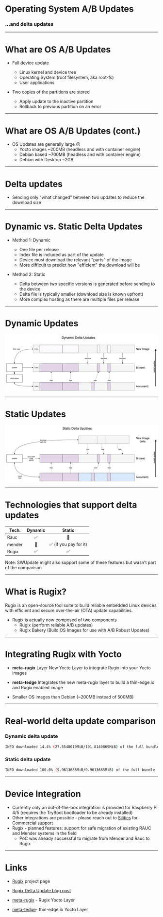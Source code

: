 # Operating System A/B Updates

### ...and delta updates

---

# What are OS A/B Updates

* Full device update
    * Linux kernel and device tree
    * Operating System (root filesystem, aka root-fs)
    * User applications

* Two copies of the partitions are stored
    * Apply update to the inactive partition
    * Rollback to previous partition on an error

---

# What are OS A/B Updates (cont.)

* OS Updates are generally large 😥
    * Yocto images ~200MB (headless and with container engine)
    * Debian based ~700MB (headless and with container engine)
    * Debian with Desktop ~2GB

---

# Delta updates

* Sending only "what changed" between two updates to reduce the download size

---

# Dynamic vs. Static Delta Updates

* Method 1: Dynamic
    * One file per release
    * Index file is included as part of the update
    * Device must download the relevant "parts" of the image
    * More difficult to predict how "efficient" the download will be

* Method 2: Static
    * Delta between two specific versions is generated before sending to the device
    * Delta file is typically smaller (download size is known upfront)
    * More complex hosting as there are multiple files per release

---

# Dynamic Updates

![dynamic-updates](dynamic-updates.drawio.png)

---

# Static Updates

![static-updates](static-updates.drawio.png)

---

# Technologies that support delta updates

|Tech.|Dynamic|Static|
|-----|:-------:|:------:|
|Rauc|✅|🚫|
|mender|🚫|✅ (if you pay for it)|
|Rugix|✅|✅|

Note: SWUpdate might also support some of these features but wasn't part of the comparison

---

# What is Rugix?

Rugix is an open-source tool suite to build reliable embedded Linux devices with efficient and secure over-the-air (OTA) update capabilities.

* Rugix is actually now composed of two components
    * Rugix (perform reliable A/B updates)
    * Rugix Bakery (Build OS Images for use with A/B Robust Updates)

---

# Integrating Rugix with Yocto

* **meta-rugix** Layer New Yocto Layer to integrate Rugix into your Yocto images
* **meta-tedge** Integrates the new meta-rugix layer to build a thin-edge.io and Rugix enabled image

* Smaller OS images than Debian (~200MB instead of 500MB)
    
---

# Real-world delta update comparison

### Dynamic delta update

```sh
INFO downloaded 14.4% (27.5548019MiB/191.8140869MiB) of the full bundle
```

### Static delta update

```sh
INFO downloaded 100.0% (9.9613685MiB/9.9613685MiB) of the full bundle
```

---

# Device Integration

* Currently only an out-of-the-box integration is provided for Raspberry Pi 4/5 (requires the TryBoot bootloader to be already installed)
* Other integrations are possible - please reach out to [Silitics](https://oss.silitics.com/rugix/commercial-support) for Commercial support
* Rugix - planned features: support for safe migration of existing RAUC and Mender systems in the field
    * PoC was already successful to migrate from Mender and Rauc to Rugix

---

# Links

* [Rugix](https://oss.silitics.com/rugix/) project page
* [Rugix Delta Update blog post](https://oss.silitics.com/rugix/blog/efficient-delta-updates/)

* [meta-rugix](https://github.com/silitics/meta-rugix) - Rugix Yocto Layer
* [meta-tedge](https://github.com/thin-edge/meta-tedge)- thin-edge.io Yocto Layer
